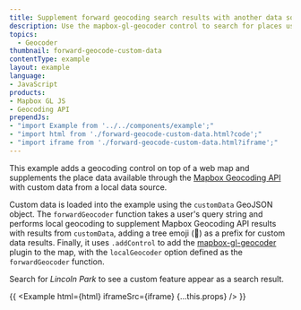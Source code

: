 ```yaml
---
title: Supplement forward geocoding search results with another data source
description: Use the mapbox-gl-geocoder control to search for places using Mapbox Geocoding API.
topics:
  - Geocoder
thumbnail: forward-geocode-custom-data
contentType: example
layout: example
language:
- JavaScript
products:
- Mapbox GL JS
- Geocoding API
prependJs:
- "import Example from '../../components/example';"
- "import html from './forward-geocode-custom-data.html?code';"
- "import iframe from './forward-geocode-custom-data.html?iframe';"
---
```


This example adds a geocoding control on top of a web map and supplements the place data available through the [Mapbox Geocoding API](https://docs.mapbox.com/api/search/geocoding/) with custom data from a local data source. 

Custom data is loaded into the example using the `customData` GeoJSON object. The `forwardGeocoder` function takes a user's query string and performs local geocoding to supplement Mapbox Geocoding API results with results from `customData`, adding a tree emoji (🌲) as a prefix for custom data results. Finally, it uses `.addControl` to add the [mapbox-gl-geocoder](https://github.com/mapbox/mapbox-gl-geocoder) plugin to the map, with the `localGeocoder` option defined as the `forwardGeocoder` function.

Search for _Lincoln Park_ to see a custom feature appear as a search result.

{{ <Example html={html} iframeSrc={iframe} {...this.props} /> }}
